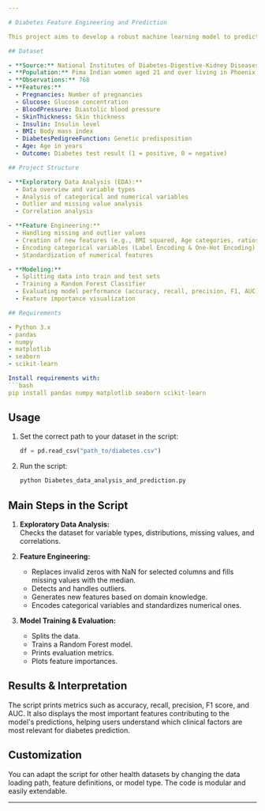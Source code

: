 ```yaml
---

# Diabetes Feature Engineering and Prediction

This project aims to develop a robust machine learning model to predict diabetes diagnoses based on clinical and demographic features. The workflow includes data analysis, feature engineering, and building a classification model using the Pima Indians Diabetes dataset.

## Dataset

- **Source:** National Institutes of Diabetes-Digestive-Kidney Diseases, USA  
- **Population:** Pima Indian women aged 21 and over living in Phoenix, Arizona  
- **Observations:** 768  
- **Features:**  
  - Pregnancies: Number of pregnancies  
  - Glucose: Glucose concentration  
  - BloodPressure: Diastolic blood pressure  
  - SkinThickness: Skin thickness  
  - Insulin: Insulin level  
  - BMI: Body mass index  
  - DiabetesPedigreeFunction: Genetic predisposition  
  - Age: Age in years  
  - Outcome: Diabetes test result (1 = positive, 0 = negative)

## Project Structure

- **Exploratory Data Analysis (EDA):**  
  - Data overview and variable types  
  - Analysis of categorical and numerical variables  
  - Outlier and missing value analysis  
  - Correlation analysis

- **Feature Engineering:**  
  - Handling missing and outlier values  
  - Creation of new features (e.g., BMI squared, Age categories, ratios)  
  - Encoding categorical variables (Label Encoding & One-Hot Encoding)  
  - Standardization of numerical features

- **Modeling:**  
  - Splitting data into train and test sets  
  - Training a Random Forest Classifier  
  - Evaluating model performance (accuracy, recall, precision, F1, AUC)  
  - Feature importance visualization

## Requirements

- Python 3.x
- pandas
- numpy
- matplotlib
- seaborn
- scikit-learn

Install requirements with:
```bash
pip install pandas numpy matplotlib seaborn scikit-learn
```

## Usage

1. Set the correct path to your dataset in the script:
   ```python
   df = pd.read_csv("path_to/diabetes.csv")
   ```
2. Run the script:
   ```bash
   python Diabetes_data_analysis_and_prediction.py
   ```

## Main Steps in the Script

1. **Exploratory Data Analysis:**  
   Checks the dataset for variable types, distributions, missing values, and correlations.

2. **Feature Engineering:**  
   - Replaces invalid zeros with NaN for selected columns and fills missing values with the median.
   - Detects and handles outliers.
   - Generates new features based on domain knowledge.
   - Encodes categorical variables and standardizes numerical ones.

3. **Model Training & Evaluation:**  
   - Splits the data.
   - Trains a Random Forest model.
   - Prints evaluation metrics.
   - Plots feature importances.

## Results & Interpretation

The script prints metrics such as accuracy, recall, precision, F1 score, and AUC. It also displays the most important features contributing to the model's predictions, helping users understand which clinical factors are most relevant for diabetes prediction.

## Customization

You can adapt the script for other health datasets by changing the data loading path, feature definitions, or model type. The code is modular and easily extendable.


---
```

